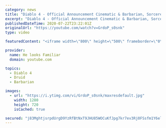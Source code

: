 ```yaml
---
category: news
title: "Diablo 4 - Official Announcement Cinematic & Barbarian, Sorcerer & Druid Official Gameplay Reaction"
excerpt: "Diablo 4 - Official Announcement Cinematic & Barbarian, Sorcerer & Druid Official Gameplay Reaction 1.Original:https://youtu.be/0SSYzl9fXOQ 2."
publishedDateTime: 2020-07-22T23:22:01Z
originalUrl: "https://youtube.com/watch?v=GrdoP_s0snk"
type: video

featuredContent: "<iframe width=\"800\" height=\"500\" frameborder=\"0\" src=\"https://www.youtube.com/embed/GrdoP_s0snk\" allow=\"accelerometer; autoplay; encrypted-media; gyroscope; picture-in-picture\" allowfullscreen></iframe>"

provider:
  name: He looks Familiar
  domain: youtube.com

topics:
  - Diablo 4
  - Druid
  - Barbarian

images:
  - url: "https://i.ytimg.com/vi/GrdoP_s0snk/maxresdefault.jpg"
    width: 1280
    height: 720
    isCached: true

secured: "j83MghtjsrpdUrgD9YzRfBtNxT9JHU85WOCuKfJpg7kr7ev3Rj0FSsfm1Y6elO7h2jQJ6q8zC4/E3ebZgoYQFCn7n+I6x/oq6LQ98L9AbwWuP82pGB05fNreA0iPthGWzT0kmPj4HTfNemD5nktOxHZUi2g93ABjYV4qxqD+FY019OLVvEIxdXxCAA1QuBa8JAFRu9R/IGRxhdyrl+dJLeOkIdj9lkJCOSuX/9fBcWuZ0UfB//6ad0i82qzHS/K9O44zMvel2tBjKvlMUtaZuDCvFkiXqRzcbp14gjYM58pQkpMvJhgzGqiuxT9qt21FlApnXWrGk7S0RYxMLCdc26FpYtiaBtPXwC+ZL2MQYxUIzXw5GjPmf38rIJ0GDp8NpJgaOg556npma38g/qT9cGR1ObzQPzqkPVOjQvN7YaDCk7dfXXbHRVGYTk0+cwC2;AVmLQ3cj3GahCM/rSeRvMA=="
---
```


